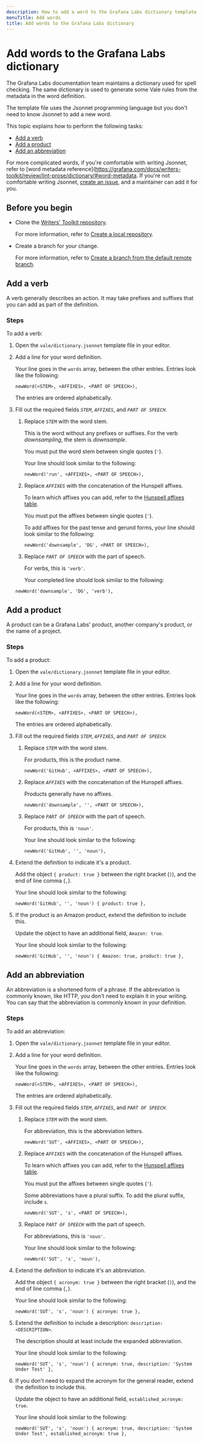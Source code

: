 ```yaml
---
description: How to add a word to the Grafana Labs dictionary template.
menuTitle: Add words
title: Add words to the Grafana Labs dictionary
---
```


# Add words to the Grafana Labs dictionary

The Grafana Labs documentation team maintains a dictionary used for spell checking.
The same dictionary is used to generate some Vale rules from the metadata in the word definition.

The template file uses the Jsonnet programming language but you don't need to know Jsonnet to add a new word.

This topic explains how to perform the following tasks:

- [Add a verb](#add-a-verb)
- [Add a product](#add-a-product)
- [Add an abbreviation](#add-an-abbreviation)

For more complicated words, if you're comfortable with writing Jsonnet, refer to [word metadata reference](https://grafana.com/docs/writers-toolkit/review/lint-prose/dictionary/#word-metadata.
If you're not comfortable writing Jsonnet, [create an issue](https://github.com/grafana/writers-toolkit/issues/new?title=Grafana.Spelling%20%3A%20%3CWORD%3E), and a maintainer can add it for you.

## Before you begin

- Clone the [Writers' Toolkit repository](https://github.com/grafana/writers-toolkit).

  For more information, refer to [Create a local repository](https://grafana.com/docs/writers-toolkit/write/tooling-and-workflows/#create-a-local-repository).

- Create a branch for your change.

  For more information, refer to [Create a branch from the default remote branch](https://grafana.com/docs/writers-toolkit/write/tooling-and-workflows/#create-a-branch-from-the-default-remote-branch).

## Add a verb

A verb generally describes an action.
It may take prefixes and suffixes that you can add as part of the definition.

### Steps

To add a verb:

1. Open the `vale/dictionary.jsonnet` template file in your editor.
1. Add a line for your word definition.

   Your line goes in the `words` array, between the other entries.
   Entries look like the following:

   ```jsonnet
   newWord(<STEM>, <AFFIXES>, <PART OF SPEECH>),
   ```

   The entries are ordered alphabetically.

1. Fill out the required fields _`STEM`_, _`AFFIXES`_, and _`PART OF SPEECH`_.

   1. Replace _`STEM`_ with the word stem.

      This is the word without any prefixes or suffixes.
      For the verb _downsampling_, the stem is _downsample_.

      You must put the word stem between single quotes (`'`).

      Your line should look similar to the following:

      ```jsonnet
      newWord('run', <AFFIXES>, <PART OF SPEECH>),
      ```

   1. Replace _`AFFIXES`_ with the concatenation of the Hunspell affixes.

      To learn which affixes you can add, refer to the [Hunspell affixes table](https://grafana.com/docs/writers-toolkit/review/lint-prose/dictionary/#hunspell-affixes).

      You must put the affixes between single quotes (`'`).

      To add affixes for the past tense and gerund forms, your line should look similar to the following:

      ```jsonnet
      newWord('downsample', 'DG', <PART OF SPEECH>),
      ```

   1. Replace _`PART OF SPEECH`_ with the part of speech.

      For verbs, this is `'verb'`.

      Your completed line should look similar to the following:

   ```jsonnet
   newWord('downsample', 'DG', 'verb'),
   ```

## Add a product

A product can be a Grafana Labs' product, another company's product, or the name of a project.

### Steps

To add a product:

1. Open the `vale/dictionary.jsonnet` template file in your editor.
1. Add a line for your word definition.

   Your line goes in the `words` array, between the other entries.
   Entries look like the following:

   ```jsonnet
   newWord(<STEM>, <AFFIXES>, <PART OF SPEECH>),
   ```

   The entries are ordered alphabetically.

1. Fill out the required fields _`STEM`_, _`AFFIXES`_, and _`PART OF SPEECH`_.

   1. Replace _`STEM`_ with the word stem.

      For products, this is the product name.

      ```jsonnet
      newWord('GitHub', <AFFIXES>, <PART OF SPEECH>),
      ```

   1. Replace _`AFFIXES`_ with the concatenation of the Hunspell affixes.

      Products generally have no affixes.

      ```jsonnet
      newWord('downsample', '', <PART OF SPEECH>),
      ```

   1. Replace _`PART OF SPEECH`_ with the part of speech.

      For products, this is `'noun'`.

      Your line should look similar to the following:

      ```jsonnet
      newWord('GitHub', '', 'noun'),
      ```

1. Extend the definition to indicate it's a product.

   Add the object `{ product: true }` between the right bracket (`)`), and the end of line comma (`,`).

   Your line should look similar to the following:

   ```jsonnet
   newWord('GitHub', '', 'noun') { product: true },
   ```

1. If the product is an Amazon product, extend the definition to include this.

   Update the object to have an additional field, `Amazon: true`.

   Your line should look similar to the following:

   ```jsonnet
   newWord('GitHub', '', 'noun') { Amazon: true, product: true },
   ```

## Add an abbreviation

An abbreviation is a shortened form of a phrase.
If the abbreviation is commonly known, like HTTP, you don't need to explain it in your writing.
You can say that the abbreviation is commonly known in your definition.

### Steps

To add an abbreviation:

1. Open the `vale/dictionary.jsonnet` template file in your editor.
1. Add a line for your word definition.

   Your line goes in the `words` array, between the other entries.
   Entries look like the following:

   ```jsonnet
   newWord(<STEM>, <AFFIXES>, <PART OF SPEECH>),
   ```

   The entries are ordered alphabetically.

1. Fill out the required fields _`STEM`_, _`AFFIXES`_, and _`PART OF SPEECH`_.

   1. Replace _`STEM`_ with the word stem.

      For abbreviation, this is the abbreviation letters.

      ```jsonnet
      newWord('SUT', <AFFIXES>, <PART OF SPEECH>),
      ```

   1. Replace _`AFFIXES`_ with the concatenation of the Hunspell affixes.

      To learn which affixes you can add, refer to the [Hunspell affixes table](https://grafana.com/docs/writers-toolkit/review/lint-prose/dictionary/#hunspell-affixes).

      You must put the affixes between single quotes (`'`).

      Some abbreviations have a plural suffix.
      To add the plural suffix, include `s`.

      ```jsonnet
      newWord('SUT', 's', <PART OF SPEECH>),
      ```

   1. Replace _`PART OF SPEECH`_ with the part of speech.

      For abbreviations, this is `'noun'`.

      Your line should look similar to the following:

      ```jsonnet
      newWord('SUT', 's', 'noun'),
      ```

1. Extend the definition to indicate it's an abbreviation.

   Add the object `{ acronym: true }` between the right bracket (`)`), and the end of line comma (`,`).

   Your line should look similar to the following:

   ```jsonnet
   newWord('SUT', 's', 'noun') { acronym: true },
   ```

1. Extend the definition to include a description: `description: <DESCRIPTION>`.

   The description should at least include the expanded abbreviation.

   Your line should look similar to the following:

   ```jsonnet
   newWord('SUT', 's', 'noun') { acronym: true, description: 'System Under Test' },
   ```

1. If you don't need to expand the acronym for the general reader, extend the definition to include this.

   Update the object to have an additional field, `established_acronym: true`.

   Your line should look similar to the following:

   ```jsonnet
   newWord('SUT', 's', 'noun') { acronym: true, description: 'System Under Test', established_acronym: true },
   ```
